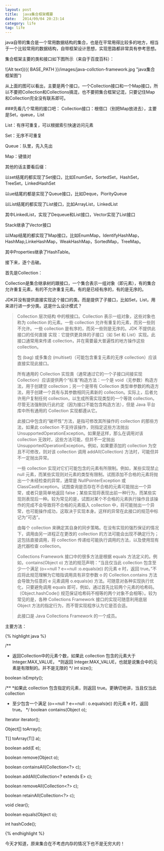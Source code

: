 ```yaml
---
layout: post
title:  java集合框架概要
date:   2014/09/04 20:23:14 
category: life
tag: life
---
```


java自带的集合是一个常用数据结构的集合，也是在平常用得比较多的地方，相当于一个比较常用的数据结构，自带框架设计思想，实现思路都非常具有参考思想。

集合框架主要的类和接口如下图所示（来自于百度百科）：



![Alt text]({{ BASE_PATH }}/images/java-collction-framework.jpg "java集合框架图")

从上面的图可以看出，主要是两个接口，一个Collection接口和一个Map接口，所以不要把Collection和Collections搞混，也不要把集合框架记混，只要记住Map和Collection完全没有联系即可。

###先看几个常用的接口吧：
Collection接口：根借口（别把Map放进去），主要是Set，queue，List

List：有序可重复，可以根据索引快速访问元素

Set：无序不可重复

Queue：队里，先入先出

Map：键值对

其他的话主要看后缀：

以set结尾的都实现了Set接口，比如EnumSet，SortedSet，HashSet，TreeSet，LinkedHashSet

以ue结尾的都是实现了Queue接口，比如Deque，PiorityQueue

以List结尾的都实现了List接口，比如ArrayList，LinkedList

其中LinkedList，实现了Dequeue和List接口，Vector实现了List接口

Stack继承了Vector接口

以Map结尾的都实现了Map接口，比如EnumMap，IdentifyHashMap，HashMap,LinkeHashMap，WeakHashMap，SortedMap，TreeMap。

其中Properties继承了HashTable。

接下来，逐个击破。

首先是Collection：

Collection是集合继承树的跟接口，一个集合表示一组对象（即元素），有的集合允许重复元素，有的不允许重复元素。有的是已经有序的，有的是无序的。

JDK并没有提供直接实现这个接口的类。而是提供了子接口，比如Set，List，用来进行进一步分类。这是什么设计模式？

> Collection 层次结构 中的根接口。Collection 表示一组对象，这些对象也称为 collection 的元素。一些 collection 允许有重复的元素，而另一些则不允许。一些 collection 是有序的，而另一些则是无序的。JDK 不提供此接口的任何直接 实现：它提供更具体的子接口（如 Set 和 List）实现。此接口通常用来传递 collection，并在需要最大普遍性的地方操作这些 collection。
> 
> 包 (bag) 或多集合 (multiset)（可能包含重复元素的无序 collection）应该直接实现此接口。
>
> 所有通用的 Collection 实现类（通常通过它的一个子接口间接实现 Collection）应该提供两个“标准”构造方法：一个是 void（无参数）构造方法，用于创建空 collection；另一个是带有 Collection 类型单参数的构造方法，用于创建一个具有与其参数相同元素新的 collection。实际上，后者允许用户复制任何 collection，以生成所需实现类型的一个等效 collection。尽管无法强制执行此约定（因为接口不能包含构造方法），但是 Java 平台库中所有通用的 Collection 实现都遵从它。
>
> 此接口中包含的“破坏性”方法，是指可修改其所操作的 collection 的那些方法，如果此 collection 不支持该操作，则指定这些方法抛出 UnsupportedOperationException。如果是这样，那么在调用对该 collection 无效时，这些方法可能，但并不一定抛出 UnsupportedOperationException。例如，如果要添加的 collection 为空且不可修改，则对该 collection 调用 addAll(Collection) 方法时，可能但并不一定抛出异常。
>
> 一些 collection 实现对它们可能包含的元素有所限制。例如，某些实现禁止 null 元素，而某些实现则对元素的类型有限制。试图添加不合格的元素将抛出一个未经检查的异常，通常是 NullPointerException 或 ClassCastException。试图查询是否存在不合格的元素可能抛出一个异常，或者只是简单地返回 false；某些实现将表现出前一种行为，而某些实现则表现后一种。较为常见的是，试图对某个不合格的元素执行操作且该操作的完成不会导致将不合格的元素插入 collection 中，将可能抛出一个异常，也可能操作成功，这取决于实现本身。这样的异常在此接口的规范中标记为“可选”。
>
> 由每个 collection 来确定其自身的同步策略。在没有实现的强烈保证的情况下，调用由另一进程正在更改的 collection 的方法可能会出现不确定行为；这包括直接调用，将 collection 传递给可能执行调用的方法，以及使用现有迭代器检查 collection。
>
> Collections Framework 接口中的很多方法是根据 equals 方法定义的。例如，contains(Object o) 方法的规范声明：“当且仅当此 collection 包含至少一个满足 (o==null ? e==null :o.equals(e)) 的元素 e 时，返回 true。”不 应将此规范理解为它暗指调用具有非空参数 o 的 Collection.contains 方法会导致为任意的 e 元素调用 o.equals(e) 方法。可随意对各种实现执行优化，只要避免调用 equals 即可，例如，通过首先比较两个元素的哈希码。（Object.hashCode() 规范保证哈希码不相等的两个对象不会相等）。较为常见的是，各种 Collections Framework 接口的实现可随意利用底层 Object 方法的指定行为，而不管实现程序认为它是否合适。
>
> 此接口是 Java Collections Framework 的一个成员。

主要方法：

{% highlight java %}

/**
* 返回Collection中的元素个数，如果此 collection 包含的元素大于 Integer.MAX_VALUE，
*则返回 Integer.MAX_VALUE，也就是说集合中的元素是有限制的。并不是无限的
*/
int size();

boolean isEmpty();

/**
*如果此 collection 包含指定的元素，则返回 true。更确切地讲，当且仅当此 collection
* 至少包含一个满足 (o==null ? e==null : o.equals(e)) 的元素 e 时，返回 true。
*/
boolean contains(Object o);

Iterator<E> iterator();

Object[] toArray();

<T> T[] toArray(T[] a);

boolean add(E e);	

boolean remove(Object o);

boolean containsAll(Collection<?> c);

boolean addAll(Collection<? extends E> c);

boolean removeAll(Collection<?> c);

boolean retainAll(Collection<?> c);

void clear();

boolean equals(Object o);

int hashCode();


{% endhighlight %}

今天才知道，原来集合在不考虑内存的情况下也不是无穷大的！



